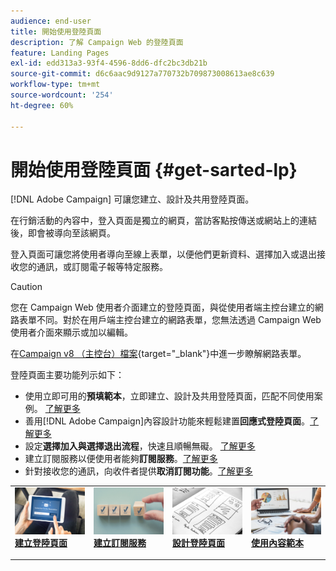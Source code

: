 ```yaml
---
audience: end-user
title: 開始使用登陸頁面
description: 了解 Campaign Web 的登陸頁面
feature: Landing Pages
exl-id: edd313a3-93f4-4596-8dd6-dfc2bc3db21b
source-git-commit: d6c6aac9d9127a770732b709873008613ae8c639
workflow-type: tm+mt
source-wordcount: '254'
ht-degree: 60%

---
```


# 開始使用登陸頁面 {#get-sarted-lp}

[!DNL Adobe Campaign] 可讓您建立、設計及共用登陸頁面。

在行銷活動的內容中，登入頁面是獨立的網頁，當訪客點按傳送或網站上的連結後，即會被導向至該網頁。

登入頁面可讓您將使用者導向至線上表單，以便他們更新資料、選擇加入或退出接收您的通訊，或訂閱電子報等特定服務。

>[!CAUTION]
>
>您在 Campaign Web 使用者介面建立的登陸頁面，與從使用者端主控台建立的網路表單不同。對於在用戶端主控台建立的網路表單，您無法透過 Campaign Web 使用者介面來顯示或加以編輯。
>
>在[Campaign v8 （主控台）檔案](https://experienceleague.adobe.com/docs/campaign/campaign-v8/content/webapps.html?lang=zh-Hant){target="_blank"}中進一步瞭解網路表單。

登陸頁面主要功能列示如下：

* 使用立即可用的&#x200B;**預填範本**，立即建立、設計及共用登陸頁面，匹配不同使用案例。 [了解更多](create-lp.md)
* 善用[!DNL Adobe Campaign]內容設計功能來輕鬆建置&#x200B;**回應式登陸頁面**。[了解更多](lp-content.md)
* 設定&#x200B;**選擇加入與選擇退出流程**，快速且順暢無礙。 [了解更多](lp-use-cases.md)
* 建立訂閱服務以便使用者能夠&#x200B;**訂閱服務**。[了解更多](lp-use-cases.md#lp-subscription)
* 針對接收您的通訊，向收件者提供&#x200B;**取消訂閱功能**。[了解更多](lp-use-cases.md#lp-unsubscription)
  <!--Send a **confirmation email** upon opt-in or opt-out.-->

<table style="table-layout:fixed"><tr style="border: 0;">
<td>
<a href="create-lp.md">
<img alt="使用預填範本建立登入頁面" src="../assets/do-not-localize/lp-subscription.jpeg">
</a>
<div><a href="create-lp.md"><strong>建立登陸頁面</strong>
</div>
<p>
</td>
<td>
<a href="../audience/manage-services.md">
<img alt="設定使用者的訂閱服務" src="../assets/do-not-localize/lp-list.jpg">
</a>
<div>
<a href="../audience/manage-services.md"><strong>建立訂閱服務</strong></a>
</div>
<p></td>
<td>
<a href="lp-content.md">
<img alt="設計回應式登陸頁面" src="../assets/do-not-localize/lp-design.jpg">
</a>
<div>
<a href="lp-content.md"><strong>設計登陸頁面</strong></a>
</div>
<p>
</td>
<td>
<a href="lp-templates.md">
<img alt="使用登入頁面的內容範本" src="../assets/do-not-localize/lp-reporting.jpg">
</a>
<div>
<a href="lp-templates.md"><strong>使用內容範本</strong></a>
</div>
<p>
</td>
</tr></table>